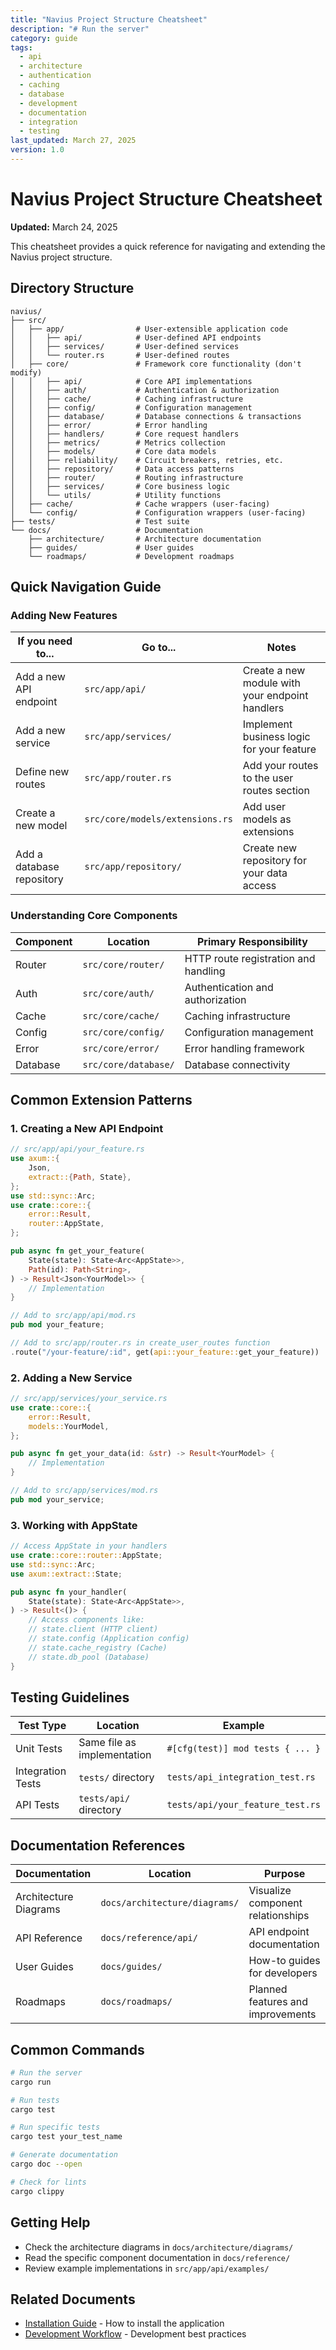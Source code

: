 ```yaml
---
title: "Navius Project Structure Cheatsheet"
description: "# Run the server"
category: guide
tags:
  - api
  - architecture
  - authentication
  - caching
  - database
  - development
  - documentation
  - integration
  - testing
last_updated: March 27, 2025
version: 1.0
---
```

# Navius Project Structure Cheatsheet

**Updated:** March 24, 2025

This cheatsheet provides a quick reference for navigating and extending the Navius project structure.

## Directory Structure

```
navius/
├── src/
│   ├── app/                # User-extensible application code
│   │   ├── api/            # User-defined API endpoints
│   │   ├── services/       # User-defined services
│   │   └── router.rs       # User-defined routes
│   ├── core/               # Framework core functionality (don't modify)
│   │   ├── api/            # Core API implementations
│   │   ├── auth/           # Authentication & authorization
│   │   ├── cache/          # Caching infrastructure
│   │   ├── config/         # Configuration management
│   │   ├── database/       # Database connections & transactions
│   │   ├── error/          # Error handling
│   │   ├── handlers/       # Core request handlers
│   │   ├── metrics/        # Metrics collection
│   │   ├── models/         # Core data models
│   │   ├── reliability/    # Circuit breakers, retries, etc.
│   │   ├── repository/     # Data access patterns
│   │   ├── router/         # Routing infrastructure
│   │   ├── services/       # Core business logic
│   │   └── utils/          # Utility functions
│   ├── cache/              # Cache wrappers (user-facing)
│   └── config/             # Configuration wrappers (user-facing)
├── tests/                  # Test suite
└── docs/                   # Documentation
    ├── architecture/       # Architecture documentation
    ├── guides/             # User guides
    └── roadmaps/           # Development roadmaps
```

## Quick Navigation Guide

### Adding New Features

| If you need to... | Go to... | Notes |
|-------------------|----------|-------|
| Add a new API endpoint | `src/app/api/` | Create a new module with your endpoint handlers |
| Add a new service | `src/app/services/` | Implement business logic for your feature |
| Define new routes | `src/app/router.rs` | Add your routes to the user routes section |
| Create a new model | `src/core/models/extensions.rs` | Add user models as extensions |
| Add a database repository | `src/app/repository/` | Create new repository for your data access |

### Understanding Core Components

| Component | Location | Primary Responsibility |
|-----------|----------|------------------------|
| Router | `src/core/router/` | HTTP route registration and handling |
| Auth | `src/core/auth/` | Authentication and authorization |
| Cache | `src/core/cache/` | Caching infrastructure |
| Config | `src/core/config/` | Configuration management |
| Error | `src/core/error/` | Error handling framework |
| Database | `src/core/database/` | Database connectivity |

## Common Extension Patterns

### 1. Creating a New API Endpoint

```rust
// src/app/api/your_feature.rs
use axum::{
    Json,
    extract::{Path, State},
};
use std::sync::Arc;
use crate::core::{
    error::Result,
    router::AppState,
};

pub async fn get_your_feature(
    State(state): State<Arc<AppState>>,
    Path(id): Path<String>,
) -> Result<Json<YourModel>> {
    // Implementation
}

// Add to src/app/api/mod.rs
pub mod your_feature;

// Add to src/app/router.rs in create_user_routes function
.route("/your-feature/:id", get(api::your_feature::get_your_feature))
```

### 2. Adding a New Service

```rust
// src/app/services/your_service.rs
use crate::core::{
    error::Result,
    models::YourModel,
};

pub async fn get_your_data(id: &str) -> Result<YourModel> {
    // Implementation
}

// Add to src/app/services/mod.rs
pub mod your_service;
```

### 3. Working with AppState

```rust
// Access AppState in your handlers
use crate::core::router::AppState;
use std::sync::Arc;
use axum::extract::State;

pub async fn your_handler(
    State(state): State<Arc<AppState>>,
) -> Result<()> {
    // Access components like:
    // state.client (HTTP client)
    // state.config (Application config)
    // state.cache_registry (Cache)
    // state.db_pool (Database)
}
```

## Testing Guidelines

| Test Type | Location | Example |
|-----------|----------|---------|
| Unit Tests | Same file as implementation | `#[cfg(test)] mod tests { ... }` |
| Integration Tests | `tests/` directory | `tests/api_integration_test.rs` |
| API Tests | `tests/api/` directory | `tests/api/your_feature_test.rs` |

## Documentation References

| Documentation | Location | Purpose |
|---------------|----------|---------|
| Architecture Diagrams | `docs/architecture/diagrams/` | Visualize component relationships |
| API Reference | `docs/reference/api/` | API endpoint documentation |
| User Guides | `docs/guides/` | How-to guides for developers |
| Roadmaps | `docs/roadmaps/` | Planned features and improvements |

## Common Commands

```bash
# Run the server
cargo run

# Run tests
cargo test

# Run specific tests
cargo test your_test_name

# Generate documentation
cargo doc --open

# Check for lints
cargo clippy
```

## Getting Help

- Check the architecture diagrams in `docs/architecture/diagrams/`
- Read the specific component documentation in `docs/reference/`
- Review example implementations in `src/app/api/examples/` 

## Related Documents
- [Installation Guide](../../01_getting_started/installation.md) - How to install the application
- [Development Workflow](../../04_guides/development/development-workflow.md) - Development best practices

